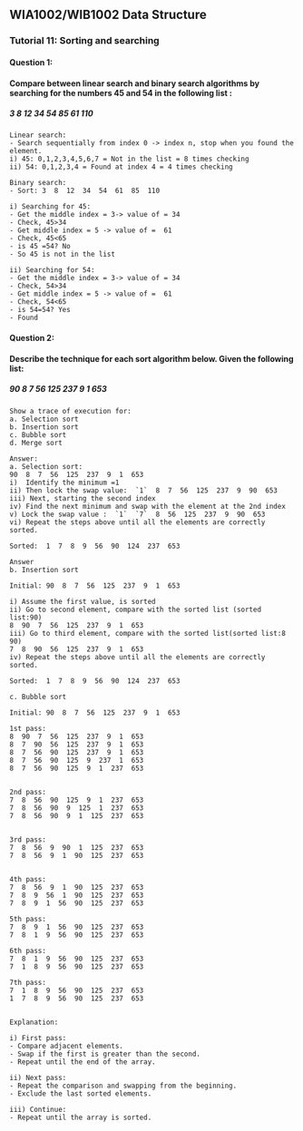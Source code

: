 ## WIA1002/WIB1002 Data Structure
### Tutorial 11:   Sorting and searching

#### Question 1:
#### Compare between linear search and binary search algorithms by searching for the numbers 45 and 54 in the following list :
##### 3 8 12 34 54 85 61 110

```plaintext
Linear search:
- Search sequentially from index 0 -> index n, stop when you found the element.
i) 45: 0,1,2,3,4,5,6,7 = Not in the list = 8 times checking
ii) 54: 0,1,2,3,4 = Found at index 4 = 4 times checking

Binary search:
- Sort: 3  8  12  34  54  61  85  110

i) Searching for 45: 
- Get the middle index = 3-> value of = 34
- Check, 45>34
- Get middle index = 5 -> value of =  61
- Check, 45<65
- is 45 =54? No
- So 45 is not in the list

ii) Searching for 54: 
- Get the middle index = 3-> value of = 34
- Check, 54>34
- Get middle index = 5 -> value of =  61
- Check, 54<65
- is 54=54? Yes
- Found

```

#### Question 2:
#### Describe the technique for each sort algorithm below. Given the following list:
##### 90  8  7  56  125  237  9  1  653

```plaintext
Show a trace of execution for:
a. Selection sort
b. Insertion sort
c. Bubble sort
d. Merge sort
```

```plaintext
Answer:
a. Selection sort:
90  8  7  56  125  237  9  1  653
i)  Identify the minimum =1
ii) Then lock the swap value:  `1`  8  7  56  125  237  9  90  653
iii) Next, starting the second index
iv) Find the next minimum and swap with the element at the 2nd index
v) Lock the swap value :  `1`  `7`  8  56  125  237  9  90  653
vi) Repeat the steps above until all the elements are correctly sorted.

Sorted:  1  7  8  9  56  90  124  237  653

```


```plaintext
Answer
b. Insertion sort

Initial: 90  8  7  56  125  237  9  1  653

i) Assume the first value, is sorted
ii) Go to second element, compare with the sorted list (sorted list:90)
8  90  7  56  125  237  9  1  653
iii) Go to third element, compare with the sorted list(sorted list:8  90)
7  8  90  56  125  237  9  1  653
iv) Repeat the steps above until all the elements are correctly sorted.

Sorted:  1  7  8  9  56  90  124  237  653
```



```plaintext
c. Bubble sort

Initial: 90  8  7  56  125  237  9  1  653

1st pass:
8  90  7  56  125  237  9  1  653
8  7  90  56  125  237  9  1  653
8  7  56  90  125  237  9  1  653
8  7  56  90  125  9  237  1  653
8  7  56  90  125  9  1  237  653


2nd pass:
7  8  56  90  125  9  1  237  653
7  8  56  90  9  125  1  237  653
7  8  56  90  9  1  125  237  653


3rd pass:
7  8  56  9  90  1  125  237  653
7  8  56  9  1  90  125  237  653


4th pass:
7  8  56  9  1  90  125  237  653
7  8  9  56  1  90  125  237  653
7  8  9  1  56  90  125  237  653

5th pass:
7  8  9  1  56  90  125  237  653
7  8  1  9  56  90  125  237  653

6th pass:
7  8  1  9  56  90  125  237  653
7  1  8  9  56  90  125  237  653

7th pass:
7  1  8  9  56  90  125  237  653
1  7  8  9  56  90  125  237  653


Explanation:

i) First pass:
- Compare adjacent elements.
- Swap if the first is greater than the second.
- Repeat until the end of the array.

ii) Next pass:
- Repeat the comparison and swapping from the beginning.
- Exclude the last sorted elements.

iii) Continue:
- Repeat until the array is sorted.
```
